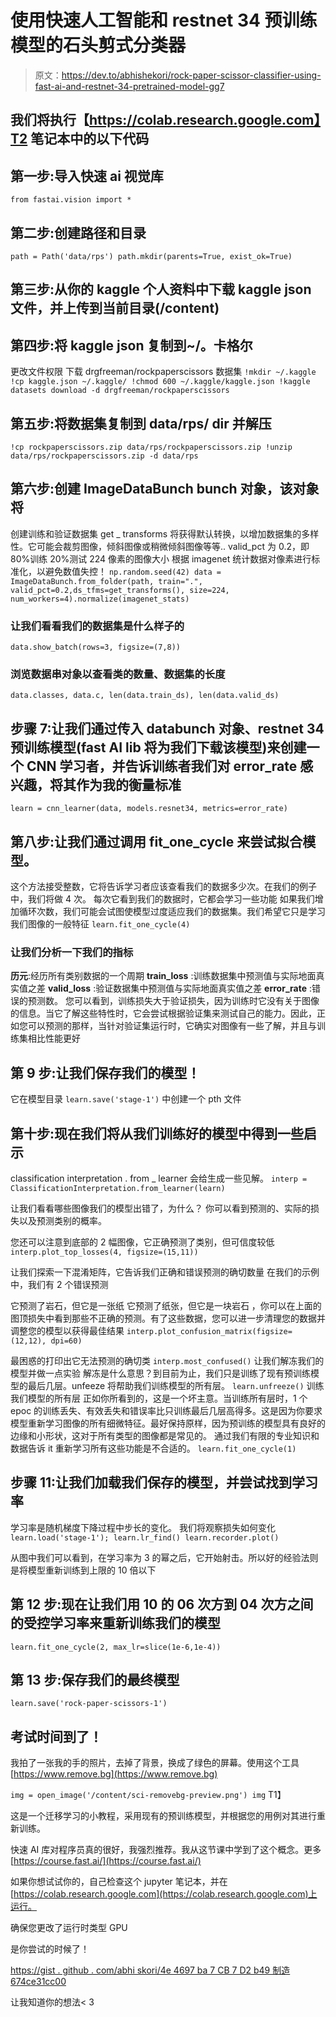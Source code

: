 # 使用快速人工智能和 restnet 34 预训练模型的石头剪式分类器

> 原文：<https://dev.to/abhishekori/rock-paper-scissor-classifier-using-fast-ai-and-restnet-34-pretrained-model-gg7>

## 我们将执行【https://colab.research.google.com】T2 笔记本中的以下代码

## 第一步:导入快速 ai 视觉库

 `from fastai.vision import *` 

## 第二步:创建路径和目录

 `path = Path('data/rps')
path.mkdir(parents=True, exist_ok=True)` 

## 第三步:从你的 kaggle 个人资料中下载 kaggle json 文件，并上传到当前目录(/content)

## 第四步:将 kaggle json 复制到~/。卡格尔

更改文件权限
下载 drgfreeman/rockpaperscissors 数据集
 `!mkdir ~/.kaggle
!cp kaggle.json ~/.kaggle/
!chmod 600 ~/.kaggle/kaggle.json
!kaggle datasets download -d drgfreeman/rockpaperscissors` 

## 第五步:将数据集复制到 data/rps/ dir 并解压

 `!cp rockpaperscissors.zip data/rps/rockpaperscissors.zip
!unzip data/rps/rockpaperscissors.zip -d data/rps` 

## 第六步:创建 ImageDataBunch bunch 对象，该对象将

创建训练和验证数据集
get _ transforms 将获得默认转换，以增加数据集的多样性。它可能会裁剪图像，倾斜图像或稍微倾斜图像等等..
valid_pct 为 0.2，即 80%训练 20%测试
224 像素的图像大小
根据 imagenet 统计数据对像素进行标准化，以避免数值失控！
 `np.random.seed(42)
data = ImageDataBunch.from_folder(path, train=".", valid_pct=0.2,ds_tfms=get_transforms(), size=224, num_workers=4).normalize(imagenet_stats)` 

### 让我们看看我们的数据集是什么样子的

 `data.show_batch(rows=3, figsize=(7,8))` 

### 浏览数据串对象以查看类的数量、数据集的长度

 `data.classes, data.c, len(data.train_ds), len(data.valid_ds)` 

## 步骤 7:让我们通过传入 databunch 对象、restnet 34 预训练模型(fast AI lib 将为我们下载该模型)来创建一个 CNN 学习者，并告诉训练者我们对 error_rate 感兴趣，将其作为我的衡量标准

 `learn = cnn_learner(data, models.resnet34, metrics=error_rate)` 

## 第八步:让我们通过调用 fit_one_cycle 来尝试拟合模型。

这个方法接受整数，它将告诉学习者应该查看我们的数据多少次。在我们的例子中，我们将做 4 次。
每次它看到我们的数据时，它都会学习一些功能
如果我们增加循环次数，我们可能会试图使模型过度适应我们的数据集。我们希望它只是学习我们图像的一般特征
 `learn.fit_one_cycle(4)` 

### 让我们分析一下我们的指标

**历元**:经历所有类别数据的一个周期
**train_loss** :训练数据集中预测值与实际地面真实值之差
**valid_loss** :验证数据集中预测值与实际地面真实值之差
**error_rate** :错误的预测数。
您可以看到，训练损失大于验证损失，因为训练时它没有关于图像的信息。当它了解这些特性时，它会尝试根据验证集来测试自己的能力。因此，正如您可以预测的那样，当针对验证集运行时，它确实对图像有一些了解，并且与训练集相比性能更好

## 第 9 步:让我们保存我们的模型！

它在模型目录
 `learn.save('stage-1')` 中创建一个 pth 文件

## 第十步:现在我们将从我们训练好的模型中得到一些启示

classification interpretation . from _ learner 会给生成一些见解。
 `interp = ClassificationInterpretation.from_learner(learn)` 

让我们看看哪些图像我们的模型出错了，为什么？
你可以看到预测的、实际的损失以及预测类别的概率。

您还可以注意到底部的 2 幅图像，它正确预测了类别，但可信度较低
 `interp.plot_top_losses(4, figsize=(15,11))` 

让我们探索一下混淆矩阵，它告诉我们正确和错误预测的确切数量
在我们的示例中，我们有 2 个错误预测

它预测了岩石，但它是一张纸
它预测了纸张，但它是一块岩石
，你可以在上面的图顶损失中看到那些不正确的预测。有了这些数据，您可以进一步清理您的数据并调整您的模型以获得最佳结果
 `interp.plot_confusion_matrix(figsize=(12,12), dpi=60)` 

最困惑的打印出它无法预测的确切类
 `interp.most_confused()` 
让我们解冻我们的模型并做一点实验
解冻是什么意思？到目前为止，我们只是训练了现有预训练模型的最后几层。unfeeze 将帮助我们训练模型的所有层。
 `learn.unfreeze()` 
训练我们模型的所有层
正如你所看到的，这是一个坏主意。当训练所有层时，1 个 epoc 的训练丢失、有效丢失和错误率比只训练最后几层高得多。这是因为你要求模型重新学习图像的所有细微特征。最好保持原样，因为预训练的模型具有良好的边缘和小形状，这对于所有类型的图像都是常见的。
通过我们有限的专业知识和数据告诉 it 重新学习所有这些功能是不合适的。
 `learn.fit_one_cycle(1)` 

## 步骤 11:让我们加载我们保存的模型，并尝试找到学习率

学习率是随机梯度下降过程中步长的变化。
我们将观察损失如何变化
 `learn.load('stage-1');
learn.lr_find()
learn.recorder.plot()` 

从图中我们可以看到，在学习率为 3 的幂之后，它开始射击。所以好的经验法则是将模型重新训练到上限的 10 倍以下

## 第 12 步:现在让我们用 10 的 06 次方到 04 次方之间的受控学习率来重新训练我们的模型

 `learn.fit_one_cycle(2, max_lr=slice(1e-6,1e-4))` 

## 第 13 步:保存我们的最终模型

 `learn.save('rock-paper-scissors-1')` 

## 考试时间到了！

我拍了一张我的手的照片，去掉了背景，换成了绿色的屏幕。使用这个工具 [https://www.remove.bg](https://www.remove.bg)

 `img = open_image('/content/sci-removebg-preview.png')
img` 
T1】

这是一个迁移学习的小教程，采用现有的预训练模型，并根据您的用例对其进行重新训练。

快速 AI 库对程序员真的很好，我强烈推荐。我从这节课中学到了这个概念。更多[https://course.fast.ai/](https://course.fast.ai/)

如果你想试试你的，自己检查这个 jupyter 笔记本，并在[https://colab.research.google.com](https://colab.research.google.com)上运行。

确保您更改了运行时类型 GPU

是你尝试的时候了！

[https://gist . github . com/abhi skori/4e 4697 ba 7 CB 7 D2 b49 制造 674ce31cc00](https://gist.github.com/abhishekori/4e4697ba7cb7d2b49fece674ce31cc00)

让我知道你的想法< 3
